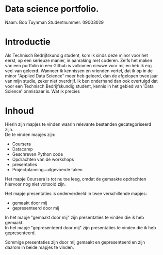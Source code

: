# Data science portfolio. 
Naam: Bob Tuynman Studentnummer: 09003029

# Introductie
Als Technisch Bedrijfskundig student, kom ik sinds deze minor voor het eerst, op een serieuze manier, in aanraking met coderen. Zelfs het maken van een portfolio in een Github is volkomen nieuwe voor mij en heb ik erg veel van geleerd. Wanneer ik kennissen en vrienden vertel, dat ik op in de minor "Applied Data Science" meer heb geleerd, dan de afgelopen twee jaar van mijn studie, zeker niet overdrijf. Ik ben onderhand dan ook overtuigd dat voor een Technisch Bedrijfskundig student, kennis in het gebied van 'Data Science' onmisbaar is.
Wat ik precies

# Inhoud
Hierin zijn mapjes te vinden waarin relevante bestanden gecategoriseerd zijn.  
De te vinden mapjes zijn:  
* Coursera  
* Datacamp  
* Geschreven Python code  
* Opdrachten van de workshops  
* presentaties  
* Projectplanning+uitgevoerde taken  

Het mapje Coursera is tot nu toe leeg, omdat de gemaakte opdrachten hiervoor nog niet voltooid zijn.  
  
Het mapje presentaties is onderverdeeld in twee verschillende mapjes:  
* gemaakt door mij  
* gepresenteerd door mij  
  
In het mapje "gemaakt door mij" zijn presentaties te vinden die ik heb gemaakt.  
In het mapje "gepresenteerd door mij" zijn presentaties te vinden die ik heb gepresenteerd.  
  
Sommige presentaties zijn door mij gemaakt en gepresenteerd en zijn daarom in beide mapjes te vinden.  
 

